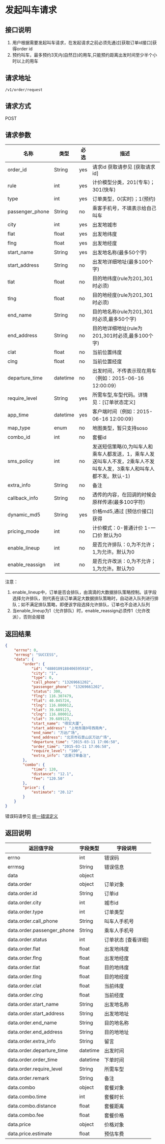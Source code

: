 # 发起叫车请求

## 接口说明

1. 用户根据需要发起叫车请求，在发起请求之前必须先通过[获取订单id接口]获得order id
2. 预约叫车，最多预约3天内(自然日)的用车,只能预约距离出发时间至少半个小时以上的用车

## 请求地址

`/v1/order/request`

## 请求方式

POST

## 请求参数

| 名称            | 类型     | 必选 | 描述                                                         |
| --------------- | -------- | ---- | ------------------------------------------------------------ |
| order_id        | String   | yes  | 请求id 获取请参见 [获取请求id]                               |
| rule            | int      | yes  | 计价模型分类，201(专车)；301(快车)                           |
| type            | int      | yes  | 订单类型，0(实时)；1(预约)                                   |
| passenger_phone | String   | no   | 乘客手机号，不填表示给自己叫车                               |
| city            | int      | yes  | 出发地城市                                                   |
| flat            | float    | yes  | 出发地纬度                                                   |
| flng            | float    | yes  | 出发地经度                                                   |
| start_name      | String   | yes  | 出发地名称(最多50个字)                                       |
| start_address   | String   | no   | 出发地详细地址(最多100个字)                                  |
| tlat            | float    | no   | 目的地纬度(rule为201,301时必须)                              |
| tlng            | float    | no   | 目的地经度(rule为201,301时必须)                              |
| end_name        | String   | no   | 目的地名称(rule为201,301时必须,最多50个字)                   |
| end_address     | String   | no   | 目的地详细地址(rule为201,301时必须,最多100个字)              |
| clat            | float    | no   | 当前位置纬度                                                 |
| clng            | float    | no   | 当前位置经度                                                 |
| departure_time  | datetime | no   | 出发时间，不传表示现在用车（例如：2015-06-16 12:00:09）      |
| require_level   | String   | yes  | 所需车型,车型代码。详情见：[订单状态定义]                    |
| app_time        | datetime | yes  | 客户端时间（例如：2015-06-16 12:00:09）                      |
| map_type        | enum     | no   | 地图类型，暂只支持soso                                       |
| combo_id        | int      | no   | 套餐id                                                       |
| sms_policy      | int      | no   | 发送短信策略(0,为叫车人和乘车人都发送，1，乘车人发送叫车人不发，2乘车人不发叫车人发，3乘车人和叫车人都不发。默认-1) |
| extra_info      | String   | no   | 备注                                                         |
| callback_info   | String   | no   | 透传的内容，在回调的时候会原样传递(最多100字符)              |
| dynamic_md5     | String   | yes  | 价格md5,通过 [预估价接口]获得                                |
| pricing_mode    | int      | no   | 计价模式：0-普通计价 1-一口价 默认为0                        |
| enable_lineup   | int      | no   | 是否允许排队：0,为不允许；1,为允许。默认为0                  |
| enable_reassign | int      | no   | 是否允许改派：0,为不允许；1,为允许。默认为0                  |

注意：

1. enable_lineup中，订单是否会排队，由滴滴的大数据排队策略控制。该字段选择允许排队，则代表在该订单满足大数据排队策略时，自动进入队列进行排队；如不满足排队策略，即便该字段选择允许排队，订单也不会进入队列
2. 当enable_lineup为1（允许排队）时，enable_reassign必须传1（允许改派），否则会报错

## 返回结果

```json
{
    "errno": 0,
    "errmsg": "SUCCESS",
    "data": {
        "order": {
            "id": "4880109188406595918",
            "city": "1",
            "type": 0,
            "call_phone": "13269661202",
            "passenger_phone": "13269661202",
            "status": 300,
            "flng": 116.307479,
            "flat": 40.045724,
            "tlng": 116.800012,
            "tlat": 39.689123,
            "clng": 116.800012,
            "clat": 39.689123,
            "start_name": "得实大厦",
            "start_address": "上地东路9号西南角",
            "end_name": "万达广场",
            "end_address": "北京市石景山区万达广场",
            "departure_time": "2015-03-11 17:06:58",
            "order_time": "2015-03-11 17:06:58",
            "require_level": "100",
            "extra_info": "这是订单备注",
        },
        "combo": {
            "time": 120,
            "distance": "12.1",
            "fee": "120.50"
        },
        "price": {
            "estimate": "20.12"
        }
    }
}
```

错误码请参见 [统一错误定义](../公共/统一错误定义.md)

## 返回说明

| 返回值字段                 | 字段类型 | 字段说明            |
| -------------------------- | -------- | ------------------- |
| errno                      | int      | 错误码              |
| errmsg                     | String   | 错误信息            |
| data                       | object   |                     |
| data.order                 | object   | 订单对象            |
| data.order.id              | String   | 订单id              |
| data.order.city            | int      | 城市id              |
| data.order.type            | int      | 订单类型            |
| data.order.call_phone      | String   | 叫车人手机号        |
| data.order.passenger_phone | String   | 乘车人手机号        |
| data.order.status          | int      | 订单状态 [查看详细] |
| data.order.flat            | float    | 出发地纬度          |
| data.order.flng            | float    | 出发地经度          |
| data.order.tlat            | float    | 目的地纬度          |
| data.order.tlng            | float    | 目的地经度          |
| data.order.clat            | float    | 当前纬度            |
| data.order.clng            | float    | 当前经度            |
| data.order.start_name      | String   | 出发地名称          |
| data.order.start_address   | String   | 出发地地址          |
| data.order.end_name        | String   | 目的地名称          |
| data.order.end_address     | String   | 目的地地址          |
| data.order.extra_info      | String   | 留言                |
| data.order.departure_time  | datetime | 出发时间            |
| data.order.order_time      | datetime | 下单时间            |
| data.order.require_level   | String   | 所需车型            |
| data.order.remark          | String   | 备注                |
| data.combo                 | object   | 套餐对象            |
| data.combo.time            | int      | 套餐时长            |
| data.combo.distance        | float    | 套餐距离            |
| data.combo.fee             | float    | 套餐价格            |
| data.price                 | object   | 价格对象            |
| data.price.estimate        | float    | 预估车费            |
